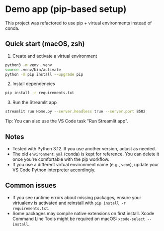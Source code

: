 # Demo app (pip-based setup)

This project was refactored to use pip + virtual environments instead of conda.

## Quick start (macOS, zsh)

1) Create and activate a virtual environment

```bash
python3 -m venv .venv
source .venv/bin/activate
python -m pip install --upgrade pip
```

2) Install dependencies

```bash
pip install -r requirements.txt
```

3) Run the Streamlit app

```bash
streamlit run Home.py --server.headless true --server.port 8502
```

Tip: You can also use the VS Code task "Run Streamlit app".

## Notes
- Tested with Python 3.12. If you use another version, adjust as needed.
- The old `environment.yml` (conda) is kept for reference. You can delete it once you're comfortable with the pip workflow.
- If you use a different virtual environment name (e.g., `venv`), update your VS Code Python interpreter accordingly.

## Common issues
- If you see runtime errors about missing packages, ensure your virtualenv is activated and reinstall with `pip install -r requirements.txt`.
- Some packages may compile native extensions on first install. Xcode Command Line Tools might be required on macOS: `xcode-select --install`.
